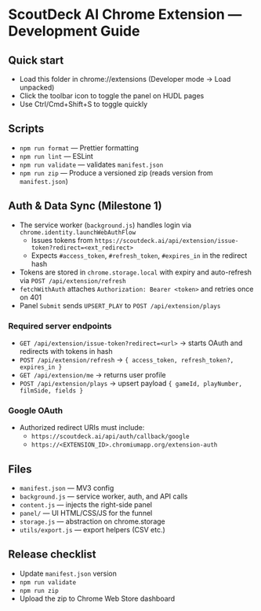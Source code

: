 # ScoutDeck AI Chrome Extension — Development Guide

## Quick start
- Load this folder in chrome://extensions (Developer mode → Load unpacked)
- Click the toolbar icon to toggle the panel on HUDL pages
- Use Ctrl/Cmd+Shift+S to toggle quickly

## Scripts
- `npm run format` — Prettier formatting
- `npm run lint` — ESLint
- `npm run validate` — validates `manifest.json`
- `npm run zip` — Produce a versioned zip (reads version from `manifest.json`)

## Auth & Data Sync (Milestone 1)
- The service worker (`background.js`) handles login via `chrome.identity.launchWebAuthFlow`
  - Issues tokens from `https://scoutdeck.ai/api/extension/issue-token?redirect=<ext_redirect>`
  - Expects `#access_token`, `#refresh_token`, `#expires_in` in the redirect hash
- Tokens are stored in `chrome.storage.local` with expiry and auto-refresh via `POST /api/extension/refresh`
- `fetchWithAuth` attaches `Authorization: Bearer <token>` and retries once on 401
- Panel `Submit` sends `UPSERT_PLAY` to `POST /api/extension/plays`

### Required server endpoints
- `GET /api/extension/issue-token?redirect=<url>` → starts OAuth and redirects with tokens in hash
- `POST /api/extension/refresh` → `{ access_token, refresh_token?, expires_in }`
- `GET /api/extension/me` → returns user profile
- `POST /api/extension/plays` → upsert payload `{ gameId, playNumber, filmSide, fields }`

### Google OAuth
- Authorized redirect URIs must include:
  - `https://scoutdeck.ai/api/auth/callback/google`
  - `https://<EXTENSION_ID>.chromiumapp.org/extension-auth`

## Files
- `manifest.json` — MV3 config
- `background.js` — service worker, auth, and API calls
- `content.js` — injects the right-side panel
- `panel/` — UI HTML/CSS/JS for the funnel
- `storage.js` — abstraction on chrome.storage
- `utils/export.js` — export helpers (CSV etc.)

## Release checklist
- Update `manifest.json` version
- `npm run validate`
- `npm run zip`
- Upload the zip to Chrome Web Store dashboard 